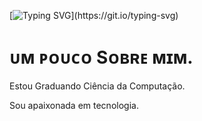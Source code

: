 [![Typing SVG](https://readme-typing-svg.herokuapp.com?color=%237A56F7&center=true&lines=Ol%C3%A1%2C+eu+sou+a+JoJo!)](https://git.io/typing-svg)

<div>
   <h1> ᴜᴍ ᴘᴏᴜᴄᴏ Sᴏʙʀᴇ ᴍɪᴍ.  </h1>
   <p>Estou Graduando Ciência da Computação.</p>
   <p>Sou apaixonada em tecnologia.</p>
  
   
 
 </div>
